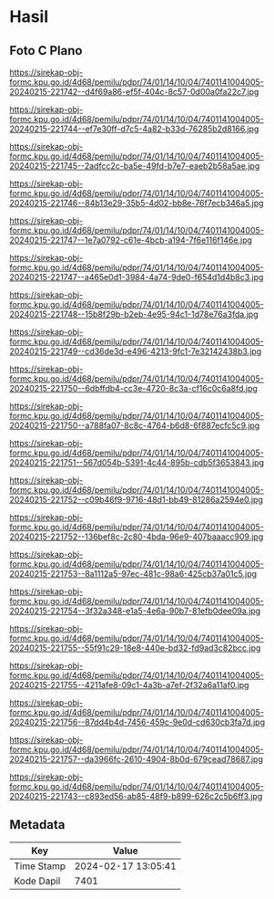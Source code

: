 # Hasil

## Foto C Plano

https://sirekap-obj-formc.kpu.go.id/4d68/pemilu/pdpr/74/01/14/10/04/7401141004005-20240215-221742--d4f69a86-ef5f-404c-8c57-0d00a0fa22c7.jpg

https://sirekap-obj-formc.kpu.go.id/4d68/pemilu/pdpr/74/01/14/10/04/7401141004005-20240215-221744--ef7e30ff-d7c5-4a82-b33d-76285b2d8166.jpg

https://sirekap-obj-formc.kpu.go.id/4d68/pemilu/pdpr/74/01/14/10/04/7401141004005-20240215-221745--2adfcc2c-ba5e-49fd-b7e7-eaeb2b58a5ae.jpg

https://sirekap-obj-formc.kpu.go.id/4d68/pemilu/pdpr/74/01/14/10/04/7401141004005-20240215-221746--84b13e29-35b5-4d02-bb8e-76f7ecb346a5.jpg

https://sirekap-obj-formc.kpu.go.id/4d68/pemilu/pdpr/74/01/14/10/04/7401141004005-20240215-221747--1e7a0792-c61e-4bcb-a194-7f6e116f146e.jpg

https://sirekap-obj-formc.kpu.go.id/4d68/pemilu/pdpr/74/01/14/10/04/7401141004005-20240215-221747--a465e0d1-3984-4a74-9de0-f654d1d4b8c3.jpg

https://sirekap-obj-formc.kpu.go.id/4d68/pemilu/pdpr/74/01/14/10/04/7401141004005-20240215-221748--15b8f29b-b2eb-4e95-94c1-1d78e76a3fda.jpg

https://sirekap-obj-formc.kpu.go.id/4d68/pemilu/pdpr/74/01/14/10/04/7401141004005-20240215-221749--cd36de3d-e496-4213-9fc1-7e32142438b3.jpg

https://sirekap-obj-formc.kpu.go.id/4d68/pemilu/pdpr/74/01/14/10/04/7401141004005-20240215-221750--6dbffdb4-cc3e-4720-8c3a-cf16c0c6a8fd.jpg

https://sirekap-obj-formc.kpu.go.id/4d68/pemilu/pdpr/74/01/14/10/04/7401141004005-20240215-221750--a788fa07-8c8c-4764-b6d8-6f887ecfc5c9.jpg

https://sirekap-obj-formc.kpu.go.id/4d68/pemilu/pdpr/74/01/14/10/04/7401141004005-20240215-221751--567d054b-5391-4c44-895b-cdb5f3653843.jpg

https://sirekap-obj-formc.kpu.go.id/4d68/pemilu/pdpr/74/01/14/10/04/7401141004005-20240215-221752--c09b46f9-9716-48d1-bb49-81286a2594e0.jpg

https://sirekap-obj-formc.kpu.go.id/4d68/pemilu/pdpr/74/01/14/10/04/7401141004005-20240215-221752--136bef8c-2c80-4bda-96e9-407baaacc909.jpg

https://sirekap-obj-formc.kpu.go.id/4d68/pemilu/pdpr/74/01/14/10/04/7401141004005-20240215-221753--8a1112a5-97ec-481c-98a6-425cb37a01c5.jpg

https://sirekap-obj-formc.kpu.go.id/4d68/pemilu/pdpr/74/01/14/10/04/7401141004005-20240215-221754--3f32a348-e1a5-4e6a-90b7-81efb0dee09a.jpg

https://sirekap-obj-formc.kpu.go.id/4d68/pemilu/pdpr/74/01/14/10/04/7401141004005-20240215-221755--55f91c29-18e8-440e-bd32-fd9ad3c82bcc.jpg

https://sirekap-obj-formc.kpu.go.id/4d68/pemilu/pdpr/74/01/14/10/04/7401141004005-20240215-221755--4211afe8-09c1-4a3b-a7ef-2f32a6a11af0.jpg

https://sirekap-obj-formc.kpu.go.id/4d68/pemilu/pdpr/74/01/14/10/04/7401141004005-20240215-221756--87dd4b4d-7456-459c-9e0d-cd630cb3fa7d.jpg

https://sirekap-obj-formc.kpu.go.id/4d68/pemilu/pdpr/74/01/14/10/04/7401141004005-20240215-221757--da3966fc-2610-4904-8b0d-679cead78687.jpg

https://sirekap-obj-formc.kpu.go.id/4d68/pemilu/pdpr/74/01/14/10/04/7401141004005-20240215-221743--c893ed56-ab85-48f9-b899-626c2c5b6ff3.jpg


## Metadata

| Key        | Value               |
| ---------- | ------------------- |
| Time Stamp | 2024-02-17 13:05:41 |
| Kode Dapil | 7401                |



